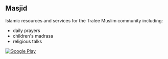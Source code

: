 Masjid
---------------------
Islamic resources and services for the Tralee Muslim community including:
- daily prayers
- children's madrasa
- religious talks

[![Google Play](https://play.google.com/intl/en_us/badges/images/generic/en_badge_web_generic.png)](https://play.google.com/store/apps/details?id=me.nalam.masjid)